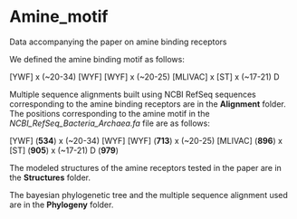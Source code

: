 # Amine_motif
Data accompanying the paper on amine binding receptors 

We defined the amine binding motif as follows:

[YWF] x (~20-34) [WYF] [WYF] x (~20-25) [MLIVAC] x [ST] x (~17-21) D

Multiple sequence alignments built using NCBI RefSeq sequences corresponding to the amine binding receptors are in the **Alignment** folder. The positions corresponding to the amine motif in the _NCBI_RefSeq_Bacteria_Archaea.fa_ file are as follows:

[YWF] (**534**) x (~20-34) [WYF] [WYF] (**713**) x (~20-25) [MLIVAC] (**896**) x [ST] (**905**) x (~17-21) D (**979**)

The modeled structures of the amine receptors tested in the paper are in the **Structures** folder.

The bayesian phylogenetic tree and the multiple sequence alignment used are in the **Phylogeny** folder.
